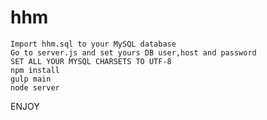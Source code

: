 # hhm



`Import hhm.sql to your MySQL database`<br>
`Go to server.js and set yours DB user,host and password`<br>
`SET ALL YOUR MYSQL CHARSETS TO UTF-8`<br>
`npm install`<br>
`gulp main`<br>
`node server`<br>

ENJOY